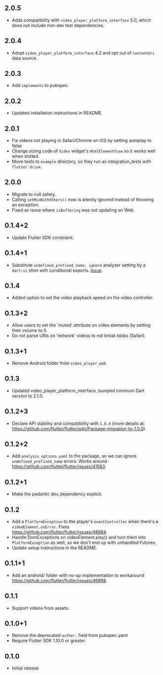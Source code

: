 ## 2.0.5

* Adds compatibility with `video_player_platform_interface` 5.0, which does not
  include non-dev test dependencies.

## 2.0.4

* Adopt `video_player_platform_interface` 4.2 and opt out of `contentUri` data source.

## 2.0.3

* Add `implements` to pubspec.

## 2.0.2

* Updated installation instructions in README.

## 2.0.1

* Fix videos not playing in Safari/Chrome on iOS by setting autoplay to false
* Change sizing code of `Video` widget's `HtmlElementView` so it works well when slotted.
* Move tests to `example` directory, so they run as integration_tests with `flutter drive`.

## 2.0.0

* Migrate to null safety.
* Calling `setMixWithOthers()` now is silently ignored instead of throwing an exception.
* Fixed an issue where `isBuffering` was not updating on Web.

## 0.1.4+2

* Update Flutter SDK constraint.

## 0.1.4+1

* Substitute `undefined_prefixed_name: ignore` analyzer setting by a `dart:ui` shim with conditional exports. [Issue](https://github.com/flutter/flutter/issues/69309).

## 0.1.4

* Added option to set the video playback speed on the video controller.

## 0.1.3+2

* Allow users to set the 'muted' attribute on video elements by setting their volume to 0.
* Do not parse URIs on 'network' videos to not break blobs (Safari).

## 0.1.3+1

* Remove Android folder from `video_player_web`.

## 0.1.3

* Updated video_player_platform_interface, bumped minimum Dart version to 2.1.0.

## 0.1.2+3

* Declare API stability and compatibility with `1.0.0` (more details at: https://github.com/flutter/flutter/wiki/Package-migration-to-1.0.0).

## 0.1.2+2

* Add `analysis_options.yaml` to the package, so we can ignore `undefined_prefixed_name` errors. Works around https://github.com/flutter/flutter/issues/41563.

## 0.1.2+1

* Make the pedantic dev_dependency explicit.

## 0.1.2

* Add a `PlatformException` to the player's `eventController` when there's a `videoElement.onError`. Fixes https://github.com/flutter/flutter/issues/48884.
* Handle DomExceptions on videoElement.play() and turn them into `PlatformException` as well, so we don't end up with unhandled Futures.
* Update setup instructions in the README.

## 0.1.1+1

* Add an android/ folder with no-op implementation to workaround https://github.com/flutter/flutter/issues/46898.

## 0.1.1

* Support videos from assets.

## 0.1.0+1

* Remove the deprecated `author:` field from pubspec.yaml
* Require Flutter SDK 1.10.0 or greater.

## 0.1.0

* Initial release
